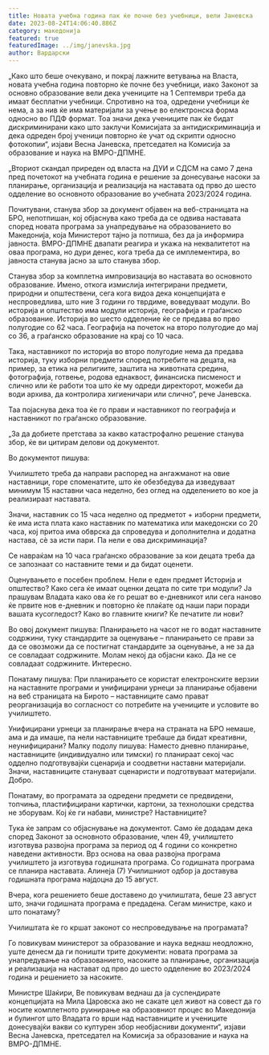 ```yaml
---
title: Новата учебна година пак ќе почне без учебници, вели Јаневска
date: 2023-08-24T14:06:40.886Z
category: македонија
featured: true
featuredImage: ../img/janevska.jpg
author: Вардарски
---
```

<!--StartFragment-->

„Како што беше очекувано, и покрај лажните ветувања на Власта, новата учебна година повторно ќе почне без учебници, иако Законот за основно образование вели дека учениците на 1 Септември треба да имаат бесплатни учебници. Спротивно на тоа, одредени учебници ќе нема, а за нив ќе има материјали за учење во електронска форма односно во ПДФ формат. Тоа значи дека учениците пак ќе бидат дискриминирани како што заклучи Комисијата за антидискриминација и дека одреден број ученици повторно ќе учат од скрипти односно фотокопии“, изјави Весна Јаневска, претседател на Комисија за образование и наука на ВМРО-ДПМНЕ.



<!--EndFragment--><!--StartFragment-->

„Вториот скандал приреден од власта на ДУИ и СДСМ на само 7 дена пред почетокот на учебната година е решение за донесување насоки за планирање, организација и реализација на наставата од прво до шесто одделение во основното образование во учебната 2023/2024 година.

Почитувани, станува збор за документ објавен на веб-страницата на БРО, непотпишан, кој објаснува како треба да се одвива наставата според новата програма за унапредување на образованието во Македонија, која Министерот тајно ја потпиша, без да ја информира јавноста. ВМРО-ДПМНЕ двапати реагира и укажа на неквалитетот на оваа програма, но дури денес, кога треба да се имплементира, во јавноста станува јасно за што станува збор.

Станува збор за комплетна импровизација во наставата во основното образование. Имено, откога измислија интегрирани предмети, природни и општествени, сега кога видоа дека концепцијата е неспроведлива, што ние 3 години го тврдиме, воведуваат модули. Во историја и општество има модули историја, географија и граѓанско образование. Историја во шесто одделение ќе се предава во прво полугодие со 62 часа. Географија на почеток на второ полугодие до мај со 36, а граѓанско образование на крај со 10 часа.

Така, наставникот по историја во второ полугодие нема да предава историја, туку изборни предмети според потребите на децата, на пример, за етика на религиите, заштита на животната средина, фотографија, готвење, родова еднаквост, финансиска писменост и слично или ќе работи тоа што ќе му одреди директорот, можеби да води архива, да контролира хигиеничари или слично“, рече Јаневска.

Таа појаснува дека тоа ќе го прави и наставникот по географија и наставникот по граѓанско образование.

„За да добиете претстава за какво катастрофално решение станува збор, ќе ви цитирам делови од документот.

Во документот пишува:

Училиштето треба да направи распоред на ангажманот на овие наставници, горе споменатите, што ќе обезбедува да изведуваат минимум 15 наставни часа неделно, без оглед на одделението во кое ја реализираат наставата.

Значи, наставник со 15 часа неделно од предметот + изборни предмети, ќе има иста плата како наставник по математика или македонски со 20 часа, кој притоа има обврска да спроведува и дополнителна и додатна настава, сè за исти пари. Па нели е ова дискриминација?

Се навраќам на 10 часа граѓанско образование за кои децата треба да се запознаат со наставните теми и да бидат оценети.

Оценувањето е посебен проблем. Нели е еден предмет Историја и општество? Како сега ќе имаат оценки децата по сите три модули? Ја прашувам Владата како ова ќе го решат во е-дневникот или сега наново ќе првите нов е-дневник и повторно ќе плаќате од наши пари поради вашата кусогледост? Како во главните книги? Ќе печатите ли нови?

Во овој документ пишува: Планирањето на часот не го водат наставните содржини, туку стандардите за оценување – планирањето се прави за да се овозможи да се постигнат стандардите за оценување, а не за да се совладаат содржините. Молам некој да објасни како. Да не се совладаат содржините. Интересно.

Понатаму пишува: При планирањето се користат електронските верзии на наставните програми и унифицирани урнеци за планирање објавени на веб страницата на Бирото – наставниците само прават реорганизација во согласност со потребите на учениците и условите во училиштето.

Унифицирани урнеци за планирање вчера на страната на БРО немаше, ама и да имаше, па нели наставниците требаше да бидат креативни, неунифицирани? Малку подолу пишува: Наместо дневно планирање, наставниците (индивидуално или тимски) го планираат секој час одделно подготвувајќи сценарија и соодветни наставни материјали. Значи, наставниците стануваат сценаристи и подготвуваат материјали. Добро.

Понатаму, во програмата за одредени предмети се предвидени, топчиња, пластифицирани картички, картони, за технолошки средства не зборувам. Кој ќе ги набави, министре? Наставниците?

Тука ќе запрам со објаснување на документот. Само ќе додадам дека според Законот за основното образование, член 49, училиштето изготвува развојна програма за период од 4 години со конкретно наведени активности. Врз основа на оваа развојна програма училиштето ја изготвува годишната програма. Со годишната програма се планира наставата. Алинеја (7) Училишниот одбор ја доставува годишната програма најдоцна до 15 август.

Вчера, кога решението беше доставено до училиштата, беше 23 август што, значи годишната програма е предадена. Сегам министре, како и што понатаму?

Училиштата ќе го кршат законот со неспроведување на програмата?

Го повикувам министерот за образование и наука веднаш неодложно, уште денесм да ги поништи трите документи: новата програма за унапредување на образованието, насоките за планирање, организација и реализација на настават од прво до шесто одделение во 2023/2024 година и решението за насоките.

Министре Шаќири, Ве повикувам веднаш да ја суспендирате концепцијата на Мила Царовска ако не сакате цел живот на совест да го носите комплетното руинирање на образовниот процес во Македонија и булингот што Владата го врши над наставниците и учениците донесувајќи вакви со културен збор необјасниви документи“, изјави Весна Јаневска, претседател на Комисија за образование и наука на ВМРО-ДПМНЕ.

<!--EndFragment-->
